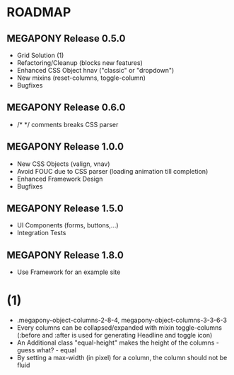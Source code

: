 ROADMAP
============

MEGAPONY Release 0.5.0
-------------------------
* Grid Solution (1)
* Refactoring/Cleanup (blocks new features)
* Enhanced CSS Object hnav ("classic" or "dropdown")
* New mixins (reset-columns, toggle-column)
* Bugfixes


MEGAPONY Release 0.6.0
-------------------------
* /* */ comments breaks CSS parser


MEGAPONY Release 1.0.0
-------------------------
* New CSS Objects (valign, vnav)
* Avoid FOUC due to CSS parser (loading animation till completion)
* Enhanced Framework Design
* Bugfixes


MEGAPONY Release 1.5.0
-------------------------
* UI Components (forms, buttons,...)
* Integration Tests


MEGAPONY Release 1.8.0
-------------------------
* Use Framework for an example site


(1)
============
* .megapony-object-columns-2-8-4, megapony-object-columns-3-3-6-3
* Every columns can be collapsed/expanded with mixin toggle-columns (:before and :after is used for generating Headline and toggle icon)
* An Additional class "equal-height" makes the height of the columns - guess what? - equal
* By setting a max-width (in pixel) for a column, the column should not be fluid